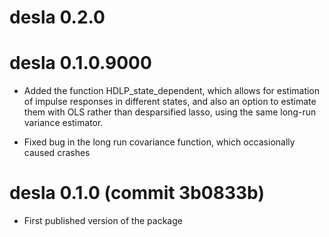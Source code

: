# desla 0.2.0

# desla 0.1.0.9000

* Added the function HDLP_state_dependent, which allows for estimation of impulse responses in different states, and also an option to estimate them with OLS rather than desparsified lasso, using the same long-run variance estimator.

* Fixed bug in the long run covariance function, which occasionally caused crashes

# desla 0.1.0 (commit 3b0833b)

* First published version of the package
